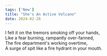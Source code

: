 ```yaml
---
tags: ['New']
title: "She's An Active Volcano"
date: 2024-02-26
---
```


I felt it on the tremors smoking off your hands,  
Like a fear burning, rampantly over-fanned,  
The fire department's working overtime,  
A surge of spit like a fire hydrant in your mouth.
